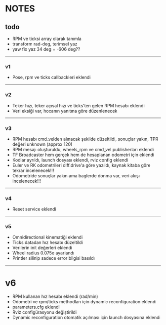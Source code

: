 # NOTES

## todo

- RPM ve ticksi array olarak tanımla
- transform rad-deg, terimsel yaz
- yaw fix yaz 34 deg = -606 deg??

---

### v1
- Pose, rpm ve ticks callbackleri eklendi

---

### v2 
- Teker hızı, teker açısal hızı ve ticks'ten gelen RPM hesabı eklendi
- Veri eksiği var, hocanın yanıtına göre düzenlenecek

---

### v3 
- RPM hesabı cmd_velden alınacak şekilde düzeltildi, sonuçlar yakın, TPR değeri unknown (approx 120)
- RPM mesajı oluşturuldu, wheels_rpm ve cmd_vel publisherları eklendi
- TF Broadcaster hem gerçek hem de hesaplanan odometri için
eklendi
- Kodlar ayrıldı, launch dosyası eklendi, rviz config eklendi
- Euler ve RK odometrileri diff.drive'a göre yazıldı, kaynak kitaba göre tekrar incelenecek!!!
- Odometride sonuçlar yakın ama baglerde donma var, veri akışı
incelenecek!!!

---

### v4
- Reset service eklendi

---

### v5
- Omnidirectional kinematiği eklendi
- Ticks datadan hız hesabı düzeltildi
- Verilerin init değerleri eklendi
- Wheel radius 0.075e ayarlandı
- Printler silinip sadece error bilgisi basıldı

---

# v6
- RPM kullanan hız hesabı eklendi (rad/min)
- Odometri ve rpm/ticks methodları için dynamic reconfiguration eklendi
- parameters.cfg eklendi
- Rviz configürasyonu değiştirildi
- Dynamic reconfiguration otomatik açılması için launch dosyasına eklendi

